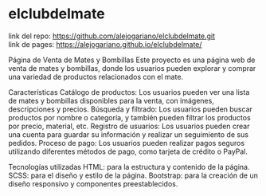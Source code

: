 # elclubdelmate
link del repo: https://github.com/alejogariano/elclubdelmate.git   
link de pages: https://alejogariano.github.io/elclubdelmate/

Página de Venta de Mates y Bombillas
Este proyecto es una página web de venta de mates y bombillas, donde los usuarios pueden explorar y comprar una variedad de productos relacionados con el mate.

Características
Catálogo de productos: Los usuarios pueden ver una lista de mates y bombillas disponibles para la venta, con imágenes, descripciones y precios.
Búsqueda y filtrado: Los usuarios pueden buscar productos por nombre o categoría, y también pueden filtrar los productos por precio, material, etc.
Registro de usuarios: Los usuarios pueden crear una cuenta para guardar su información y realizar un seguimiento de sus pedidos.
Proceso de pago: Los usuarios pueden realizar pagos seguros utilizando diferentes métodos de pago, como tarjeta de crédito o PayPal.

Tecnologías utilizadas
HTML: para la estructura y contenido de la página.
SCSS: para el diseño y estilo de la página.
Bootstrap: para la creación de un diseño responsivo y componentes preestablecidos.
